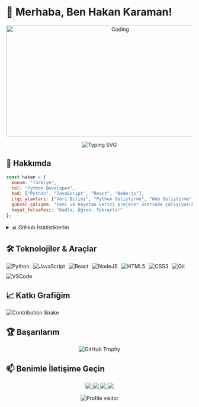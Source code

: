 # 👋 Merhaba, Ben Hakan Karaman! 

<div align="center">
  <img src="https://media.giphy.com/media/iIqmM5tTjmpOB9mpbn/giphy.gif" alt="Coding" width="600" height="300"/>
</div>

<p align="center">
  <img src="https://readme-typing-svg.herokuapp.com?font=Fira+Code&pause=1000&color=F77222&center=true&vCenter=true&width=435&lines=Developer.;Tech+Enthusiast.;Creative+Problem+Solver.;Always+Learning+Always+Growing." alt="Typing SVG" />
</p>

## 🚀 Hakkımda

```javascript
const hakan = {
  konum: "Türkiye",
  rol: "Python Developer",
  kod: ["Python", "JavaScript", "React", "Node.js"],
  ilgi_alanlari: ["Veri Bilimi", "Python Geliştirme", "Web Geliştirme", "Yapay Zeka"],
  güncel_çalışma: "Yeni ve heyecan verici projeler üzerinde çalışıyorum!",
  hayat_felsefesi: "Kodla, Öğren, Tekrarla!"
};
```

<details>
<summary>📊 GitHub İstatistiklerim</summary>
<br>
<p align="center">
  <img height="180em" src="https://github-readme-stats.vercel.app/api?username=karamanhakan66&show_icons=true&theme=radical&include_all_commits=true&count_private=true"/>
  <img height="180em" src="https://github-readme-stats.vercel.app/api/top-langs/?username=karamanhakan66&layout=compact&langs_count=7&theme=radical"/>
</p>
</details>

## 🛠️ Teknolojiler & Araçlar

<div style="display: flex; align-items: center; flex-wrap: wrap; gap: 10px;">
  <img alt="Python" src="https://img.shields.io/badge/python-%2314354C.svg?style=for-the-badge&logo=python&logoColor=white"/>
  <img alt="JavaScript" src="https://img.shields.io/badge/javascript-%23323330.svg?style=for-the-badge&logo=javascript&logoColor=%23F7DF1E"/>
  <img alt="React" src="https://img.shields.io/badge/react-%2320232a.svg?style=for-the-badge&logo=react&logoColor=%2361DAFB"/>
  <img alt="NodeJS" src="https://img.shields.io/badge/node.js-%2343853D.svg?style=for-the-badge&logo=node-dot-js&logoColor=white"/>
  <img alt="HTML5" src="https://img.shields.io/badge/html5-%23E34F26.svg?style=for-the-badge&logo=html5&logoColor=white"/>
  <img alt="CSS3" src="https://img.shields.io/badge/css3-%231572B6.svg?style=for-the-badge&logo=css3&logoColor=white"/>
  <img alt="Git" src="https://img.shields.io/badge/git-%23F05033.svg?style=for-the-badge&logo=git&logoColor=white"/>
  <img alt="VSCode" src="https://img.shields.io/badge/VisualStudioCode-0078d7.svg?style=for-the-badge&logo=visual-studio-code&logoColor=white"/>
</div>

## 📈 Katkı Grafiğim

<img alt="Contribution Snake" src="https://github.com/karamanhakan66/karamanhakan66/raw/output/github-contribution-grid-snake.svg"/>

## 🏆 Başarılarım

<p align="center">
  <img src="https://github-profile-trophy.vercel.app/?username=karamanhakan66&theme=onedark&column=7&margin-w=15&margin-h=15" alt="GitHub Trophy" />
</p>

## 📫 Benimle İletişime Geçin

<div align="center">
  <a href="mailto:youremail@example.com">
    <img src="https://img.shields.io/badge/Email-D14836?style=for-the-badge&logo=gmail&logoColor=white"/>
  </a>
  <a href="https://linkedin.com/in/yourusername">
    <img src="https://img.shields.io/badge/LinkedIn-0077B5?style=for-the-badge&logo=linkedin&logoColor=white"/>
  </a>
  <a href="https://twitter.com/yourusername">
    <img src="https://img.shields.io/badge/Twitter-1DA1F2?style=for-the-badge&logo=twitter&logoColor=white"/>
  </a>
  <a href="https://instagram.com/yourusername">
    <img src="https://img.shields.io/badge/Instagram-E4405F?style=for-the-badge&logo=instagram&logoColor=white"/>
  </a>
</div>

<p align="center">
  <img src="https://komarev.com/ghpvc/?username=karamanhakan66&label=Profile%20views&color=0e75b6&style=flat" alt="Profile visitor" />
</p>
